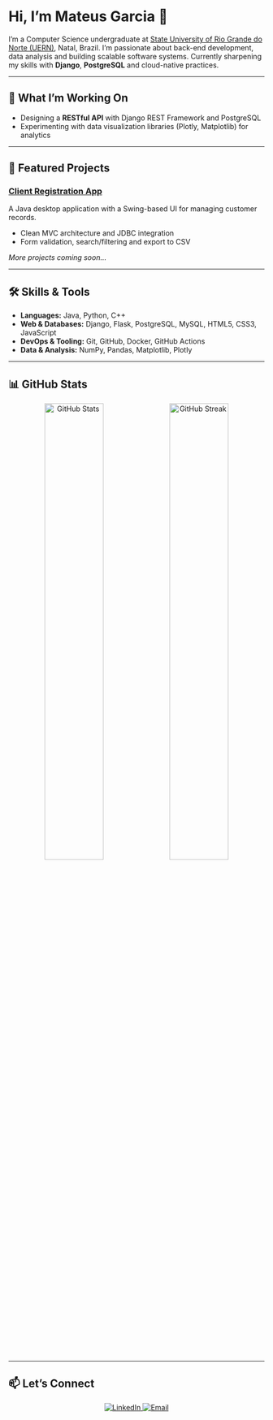  <h1>Hi, I’m Mateus Garcia 👋</h1>
<p>
  I’m a Computer Science undergraduate at
  <a href="https://portal.uern.br/" target="_blank" rel="noopener">State University of Rio Grande do Norte (UERN)</a>,
  Natal, Brazil. I’m passionate about back-end development, data analysis and building scalable software systems.
  Currently sharpening my skills with <strong>Django</strong>, <strong>PostgreSQL</strong> and cloud-native practices.
</p>

<hr/>

<h2>🚀 What I’m Working On</h2>
<ul>
  <li>Designing a <strong>RESTful API</strong> with Django REST Framework and PostgreSQL</li>
  <li>Experimenting with data visualization libraries (Plotly, Matplotlib) for analytics</li>
</ul>

<hr/>

<h2>🌟 Featured Projects</h2>
<h3><a href="https://github.com/M2004GV/cadastro_cliente" target="_blank" rel="noopener">Client Registration App</a></h3>
<p>
  A Java desktop application with a Swing-based UI for managing customer records.
</p>
<ul>
  <li>Clean MVC architecture and JDBC integration</li>
  <li>Form validation, search/filtering and export to CSV</li>
</ul>

<p><em>More projects coming soon…</em></p>

<hr/>

<h2>🛠️ Skills &amp; Tools</h2>
<ul>
  <li><strong>Languages:</strong> Java, Python, C++</li>
  <li><strong>Web &amp; Databases:</strong> Django, Flask, PostgreSQL, MySQL, HTML5, CSS3, JavaScript</li>
  <li><strong>DevOps &amp; Tooling:</strong> Git, GitHub, Docker, GitHub Actions</li>
  <li><strong>Data &amp; Analysis:</strong> NumPy, Pandas, Matplotlib, Plotly</li>
</ul>

<hr/>

<h2>📊 GitHub Stats</h2>
<div align="center">
  <img
    src="https://github-readme-stats.vercel.app/api?username=M2004GV&theme=github_dark&hide_border=true&show_icons=true"
    alt="GitHub Stats"
    width="48%"
  />
  <img
    src="https://github-readme-streak-stats.herokuapp.com/?user=M2004GV&theme=github_dark&hide_border=true"
    alt="GitHub Streak"
    width="48%"
  />
</div>

<hr/>

  <h2>📫 Let’s Connect</h2>
  <div align="center">
    <a href="https://linkedin.com/in/mateusgarciadesenvolvedor" target="_blank" rel="noopener">
      <img
        src="https://img.shields.io/badge/-LinkedIn-0077B5?style=for-the-badge&logo=linkedin&logoColor=white"
        alt="LinkedIn"
      />
    </a>
    <a href="mailto:garciamateus285@gmail.com">
      <img
        src="https://img.shields.io/badge/-Email-D14836?style=for-the-badge&logo=gmail&logoColor=white"
        alt="Email"
      />
    </a>
  </div>
